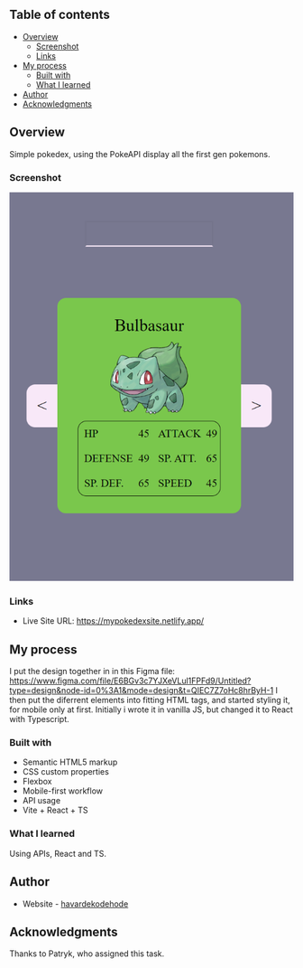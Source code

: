 ## Table of contents

-   [Overview](#overview)
    -   [Screenshot](#screenshot)
    -   [Links](#links)
-   [My process](#my-process)
    -   [Built with](#built-with)
    -   [What I learned](#what-i-learned)
-   [Author](#author)
-   [Acknowledgments](#acknowledgments)

## Overview

Simple pokedex, using the PokeAPI display all the first gen pokemons.

### Screenshot

![](src/assets/previewMobile.png)

<!-- ![](images/screenshotMain.png) -->

### Links

-   Live Site URL: https://mypokedexsite.netlify.app/

## My process

I put the design together in in this Figma file: https://www.figma.com/file/E6BGv3c7YJXeVLul1FPFd9/Untitled?type=design&node-id=0%3A1&mode=design&t=QIEC7Z7oHc8hrByH-1 I then put the diferrent elements into fitting HTML tags, and started styling it, for mobile only at first. Initially i wrote it in vanilla JS, but changed it to React with Typescript.

### Built with

-   Semantic HTML5 markup
-   CSS custom properties
-   Flexbox
-   Mobile-first workflow
-   API usage
-   Vite + React + TS

### What I learned

Using APIs, React and TS.

## Author

-   Website - [havardekodehode]("portfolioSite")

## Acknowledgments

Thanks to Patryk, who assigned this task.

```

```
